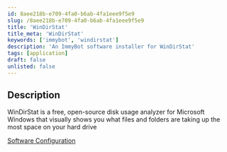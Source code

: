 ```yaml
---
id: 8aee218b-e709-4fa0-b6ab-4fa1eee9f5e9
slug: /8aee218b-e709-4fa0-b6ab-4fa1eee9f5e9
title: 'WinDirStat'
title_meta: 'WinDirStat'
keywords: ['immybot', 'windirstat']
description: 'An ImmyBot software installer for WinDirStat'
tags: [application]
draft: false
unlisted: false
---
```


## Description
WinDirStat is a free, open-source disk usage analyzer for Microsoft Windows that visually shows you what files and folders are taking up the most space on your hard drive

[Software Configuration](https://github.com/ProVal-Tech/immybot/blob/main/software/windirstart.toml)